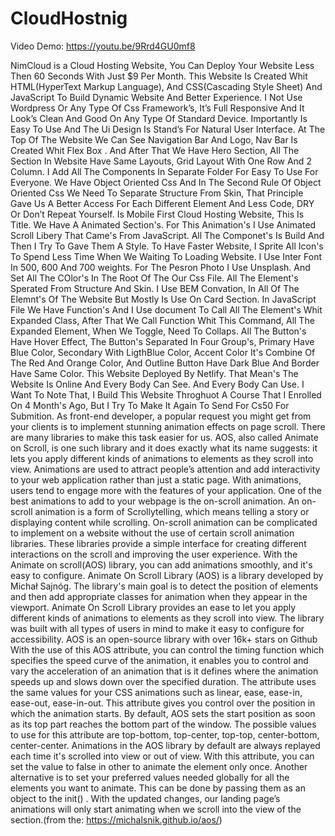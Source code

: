 # CloudHostnig
Video Demo: https://youtu.be/9Rrd4GU0mf8

NimCloud is a Cloud Hosting Website, You Can Deploy Your Website Less Then 60 Seconds With Just $9 Per Month.
This Website Is Created Whit HTML(HyperText Markup Language), And CSS(Cascading Style Sheet) And JavaScript To Build Dynamic Website And Better Experience. I Not Use Wordpress Or Any Type Of Css Framework’s, It’s Full Responsive  And It Look’s Clean And Good On Any Type Of Standard Device. Importantly Is Easy To Use And The Ui Design Is Stand’s For Natural User Interface. At The Top Of The Website We Can See Navigation Bar And Logo, Nav Bar Is Created Whit Flex Box . And After That We Have Hero Section, All The  Section In Website Have Same Layouts, Grid Layout With One Row And 2 Column. I Add All The Components In Separate  Folder For Easy To Use For Everyone. We Have Object Oriented Css And In The Second Rule Of Object Oriented Css We Need To Separate Structure From Skin, That Principle  
Gave Us A Better Access For Each Different Element And Less Code, DRY Or Don’t Repeat Yourself.
Is Mobile First Cloud Hosting Website, This Is Title. We Have A  Animated Section's. For This Animation's I Use Animated Scroll Libery That Came's From JavaScript.
All The Componet's Is Build And Then I Try To Gave Them A Style. To Have Faster Website, I Sprite All Icon's To Spend Less Time When We Waiting To Loading Website.
I Use Inter Font In 500, 600 And 700 weights.
For The Pesron Photo I Use Unsplash.
And Set All The COlor's In The Root Of The Our Css File.
All The Element's Sperated From Structure And Skin.
I Use BEM Convation, In All Of The Elemnt's Of The Website But Mostly Is Use On Card Section.
In JavaScript File We Have Function's And I Use document To Call All The Element's Whit Expanded Class, After That We Call Function Whit This Command, All The Expanded Element, When We Toggle, Need To Collaps.
All The Button's Have Hover Effect, The Button's Separated In Four Group's, Primary Have Blue Color, Secondary With LigthBlue Color, Accent Color It's Combine Of The Red And Orange Color, And Outline Button Have Dark Blue And Border Have Same Color.
This Website Deployed By Netlify. That Mean's The Website Is Online And Every Body Can See. And Every Body Can Use.
I Want To Note That, I Build This Website Throghuot A Course That I Enrolled On 4 Month's Ago, But I Try To Make It Again To Send For Cs50 For Submition.
As front-end developer, a popular request you might get from your clients is to implement stunning animation effects on page scroll. There are many libraries to make this task easier for us. AOS, also called Animate on Scroll, is one such library and it does exactly what its name suggests: it lets you apply different kinds of animations to elements as they scroll into view.
Animations are used to attract people’s attention and add interactivity to your web application rather than just a static page. With animations, users tend to engage more with the features of your application. One of the best animations to add to your webpage is the on-scroll animation. An on-scroll animation is a form of Scrollytelling, which means telling a story or displaying content while scrolling.
On-scroll animation can be complicated to implement on a website without the use of certain scroll animation libraries. These libraries provide a simple interface for creating different interactions on the scroll and improving the user experience. With the Animate on scroll(AOS) library, you can add animations smoothly, and it's easy to configure.
Animate On Scroll Library (AOS) is a library developed by Michał Sajnóg. The library's main goal is to detect the position of elements and then add appropriate classes for animation when they appear in the viewport.
Animate On Scroll Library provides an ease to let you apply different kinds of animations to elements as they scroll into view. The library was built with all types of users in mind to make it easy to configure for accessibility.
AOS is an open-source library with over 16k+ stars on Github
With the use of this AOS attribute, you can control the timing function which specifies the speed curve of the animation, it enables you to control and vary the acceleration of an animation that is it defines where the animation speeds up and slows down over the specified duration. The attribute uses the same values for your CSS animations such as linear, ease, ease-in, ease-out, ease-in-out.
This attribute gives you control over the position in which the animation starts. By default, AOS sets the start position as soon as its top part reaches the bottom part of the window. The possible values to use for this attribute are top-bottom, top-center, top-top, center-bottom, center-center.
Animations in the AOS library by default are always replayed each time it's scrolled into view or out of view. With this attribute, you can set the value to false in other to animate the element only once.
Another alternative is to set your preferred values needed globally for all the elements you want to animate. This can be done by passing them as an object to the init() .
With the updated changes, our landing page’s animations will only start animating when we scroll into the view of the section.(from the: https://michalsnik.github.io/aos/)
